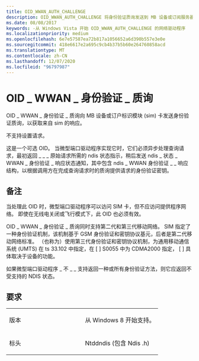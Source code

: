 ```yaml
---
title: OID_WWAN_AUTH_CHALLENGE
description: OID_WWAN_AUTH_CHALLENGE 将身份验证质询发送到 MB 设备或订阅服务器标识模块 (SIM) 卡，以获取来自 SIM 的响应。 n NDIS_STATUS_WWAN_AUTHENTICATION_RESPONSE 状态通知，其中包含 NDIS_WWAN_AUTHENTICATION_RESPONSE 结构，以便在完成查询请求时，根据调用方的质询提供请求的身份验证密钥。
ms.date: 08/08/2017
keywords: -从 Windows Vista 开始 OID_WWAN_AUTH_CHALLENGE 的网络驱动程序
ms.localizationpriority: medium
ms.openlocfilehash: 6e7e57587ea72b817a1056652a6d390b557e3e0e
ms.sourcegitcommit: 418e6617e2a695c9cb4b37b5b60e264760858acd
ms.translationtype: MT
ms.contentlocale: zh-CN
ms.lasthandoff: 12/07/2020
ms.locfileid: "96797987"
---
```

# <a name="oid_wwan_auth_challenge"></a>OID \_ WWAN \_ 身份验证 \_ 质询


OID \_ WWAN \_ 身份验证 \_ 质询向 MB 设备或订户标识模块 (sim) 卡发送身份验证质询，以获取来自 sim 的响应。

不支持设置请求。

这是一个可选 OID。 当微型端口驱动程序实现它时，它们必须异步处理查询请求，最初返回 \_ \_ \_ 原始请求所需的 ndis 状态指示，稍后发送 ndis \_ 状态 \_ WWAN \_ 身份验证 \_ 响应状态通知，其中包含 ndis \_ WWAN 身份验证 \_ \_ 响应结构，以根据调用方在完成查询请求时的质询提供请求的身份验证密钥。

<a name="remarks"></a>备注
-------

当处理此 OID 时，微型端口驱动程序可以访问 SIM 卡，但不应访问提供程序网络。 即使在无线电关闭或飞行模式下，此 OID 也必须有效。

OID \_ WWAN \_ 身份验证 \_ 质询同时支持第二代和第三代移动网络。 SIM 指定了一种身份验证机制，该机制基于 GSM 身份验证和密钥协议基元，后者是第二代移动网络标准。 （也称为）使用第三代身份验证和密钥协议机制，为通用移动通信系统 (UMTS) 在 ts 33.102 中指定，在 \[ \] S0055 中为 CDMA2000 指定， \[ \] 具体取决于设备的功能。

如果微型端口驱动程序 \_ 不 \_ \_ 支持返回一种或所有身份验证方法，则它应返回不受支持的 NDIS 状态。

<a name="requirements"></a>要求
------------

<table>
<colgroup>
<col width="50%" />
<col width="50%" />
</colgroup>
<tbody>
<tr class="odd">
<td><p>版本</p></td>
<td><p>从 Windows 8 开始支持。</p></td>
</tr>
<tr class="even">
<td><p>标头</p></td>
<td>Ntddndis (包含 Ndis .h) </td>
</tr>
</tbody>
</table>

 

 




